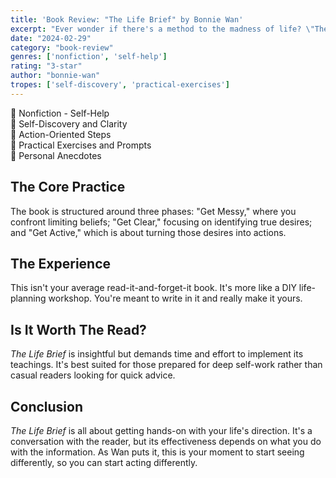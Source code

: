```yaml
---
title: 'Book Review: "The Life Brief" by Bonnie Wan'
excerpt: "Ever wonder if there's a method to the madness of life? \"The Life Brief\" by Bonnie Wan is a three-part practice designed to help you navigate through the clutter of your daily grind and focus on what truly matters."
date: "2024-02-29"
category: "book-review"
genres: ['nonfiction', 'self-help']
rating: "3-star"
author: "bonnie-wan"
tropes: ['self-discovery', 'practical-exercises']
---
```


📍 Nonfiction - Self-Help  
📍 Self-Discovery and Clarity  
📍 Action-Oriented Steps  
📍 Practical Exercises and Prompts  
📍 Personal Anecdotes  

## The Core Practice
The book is structured around three phases: "Get Messy," where you confront limiting beliefs; "Get Clear," focusing on identifying true desires; and "Get Active," which is about turning those desires into actions.

## The Experience
This isn't your average read-it-and-forget-it book. It's more like a DIY life-planning workshop. You're meant to write in it and really make it yours.

## Is It Worth The Read?
*The Life Brief* is insightful but demands time and effort to implement its teachings. It's best suited for those prepared for deep self-work rather than casual readers looking for quick advice.

## Conclusion
*The Life Brief* is all about getting hands-on with your life's direction. It's a conversation with the reader, but its effectiveness depends on what you do with the information. As Wan puts it, this is your moment to start seeing differently, so you can start acting differently.
